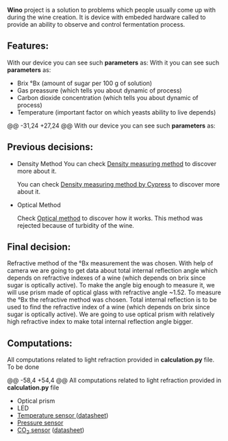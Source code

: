 **Wino** project is a solution to problems which people usually come up with during the wine creation. It is device with embeded hardware called to provide an ability to observe and control fermentation process. 



## Features:

With our device you can see such **parameters** as:
With it you can see such **parameters** as:

- Brix °Bx (amount of sugar per 100 g of solution)
- Gas preassure (which tells you about dynamic of process)
- Carbon dioxide concentration (which tells you about dynamic of process)
- Temperature (important factor on which yeasts ability to live depends)


@@ -31,24 +27,24 @@ With our device you can see such **parameters** as:
## Previous decisions:

- Density Method
  You can check [Density measuring method](https://github.com/ch0c01ate/wino/blob/master/presentations/Measuring%20Density.ppt) to discover more about it.


  You can check [Density measuring method by Cypress](https://github.com/ch0c01ate/wino/blob/master/presentations/Measuring%20Density.ppt) to discover more about it.

- Optical Method

  Check [Optical method](https://github.com/ch0c01ate/wino/blob/master/presentations/Optical%20Method.pptx) to discover how it works. This method was rejected because of turbidity of the wine.




## Final decision:

Refractive method of the °Bx measurement the  was chosen. With help of camera we are going to get data about total internal reflection angle which depends on refractive indexes of a wine (which depends on brix since sugar is optically active). To make the angle big enough to measure it, we will use prism made of optical glass with refractive angle ~1.52.
To measure the °Bx the refractive method was chosen. Total internal reflection is to be used to find the refractive index of a wine (which depends on brix since sugar is optically active). We are going to use optical prism with relatively high refractive index to make total internal reflection angle bigger.



## Computations:

All computations related to light refraction provided in **calculation.py** file.
To be done



@@ -58,4 +54,4 @@ All computations related to light refraction provided in **calculation.py** file
- Optical prism 
- LED
- [Temperature sensor ](https://www.sparkfun.com/products/11050)([datasheet](https://cdn.sparkfun.com/datasheets/Sensors/Temp/DS18B20.pdf))
- [Pressure sensor](https://www.mondaykids.com/monday-kids-3-3-45-5v-digital-barometric-pressure-sensor-module-liquid-water-level-controller-board-0-45-40kpa-for-arduino.html) 
- [CO<sub>2</sub> sensor](https://www.sumozade.com/bmp180-digital-air-pressure-sensor-199) ([datasheet](https://learn.sparkfun.com/tutorials/bmp180-barometric-pressure-sensor-hookup-))
